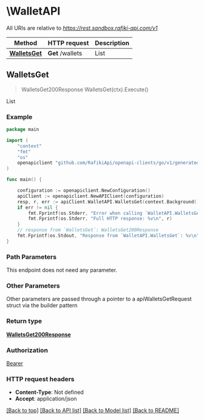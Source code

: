 # \WalletAPI

All URIs are relative to *https://rest.sandbox.rafiki-api.com/v1*

Method | HTTP request | Description
------------- | ------------- | -------------
[**WalletsGet**](WalletAPI.md#WalletsGet) | **Get** /wallets | List



## WalletsGet

> WalletsGet200Response WalletsGet(ctx).Execute()

List



### Example

```go
package main

import (
    "context"
    "fmt"
    "os"
    openapiclient "github.com/RafikiApi/openapi-clients/go/v1/generated"
)

func main() {

    configuration := openapiclient.NewConfiguration()
    apiClient := openapiclient.NewAPIClient(configuration)
    resp, r, err := apiClient.WalletAPI.WalletsGet(context.Background()).Execute()
    if err != nil {
        fmt.Fprintf(os.Stderr, "Error when calling `WalletAPI.WalletsGet``: %v\n", err)
        fmt.Fprintf(os.Stderr, "Full HTTP response: %v\n", r)
    }
    // response from `WalletsGet`: WalletsGet200Response
    fmt.Fprintf(os.Stdout, "Response from `WalletAPI.WalletsGet`: %v\n", resp)
}
```

### Path Parameters

This endpoint does not need any parameter.

### Other Parameters

Other parameters are passed through a pointer to a apiWalletsGetRequest struct via the builder pattern


### Return type

[**WalletsGet200Response**](WalletsGet200Response.md)

### Authorization

[Bearer](../README.md#Bearer)

### HTTP request headers

- **Content-Type**: Not defined
- **Accept**: application/json

[[Back to top]](#) [[Back to API list]](../README.md#documentation-for-api-endpoints)
[[Back to Model list]](../README.md#documentation-for-models)
[[Back to README]](../README.md)

